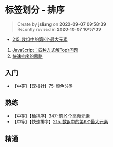 标签划分 - 排序
===

> Create by **jsliang** on **2020-09-07 09:58:39**  
> Recently revised in **2020-10-07 16:37:39**

* [215. 数组中的第K个最大元素](https://leetcode-cn.com/problems/kth-largest-element-in-an-array/)

1. [JavaScript：四种方式解Topk问题](https://leetcode-cn.com/problems/kth-largest-element-in-an-array/solution/javascriptsi-chong-fang-shi-jie-topkwen-ti-by-user/)
2. [快速排序的思路](https://leetcode-cn.com/problems/kth-largest-element-in-an-array/solution/kuai-su-pai-xu-de-si-lu-by-hyj8/)

## 入门

* 【中等】【双指针】[75-颜色分类](https://leetcode-cn.com/problems/sort-colors/)

## 熟练

* 【中等】【桶排序】[347-前 K 个高频元素](https://leetcode-cn.com/problems/top-k-frequent-elements/)
* 【中等】【快速排序】[215. 数组中的第K个最大元素](https://leetcode-cn.com/problems/kth-largest-element-in-an-array/)


## 精通
